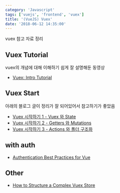 ```yaml
---
category: 'Javascript'
tags: ['vuejs', 'frontend', 'vuex']
title: '(VueJS) Vuex'
date: '2018-06-12 14:35:00'
---
```


vuex 참고 자료 정리

## Vuex Tutorial

vuex의 개념에 대해 이해하기 쉽게 잘 설명해둔 동영상

- [Vuex: Intro Tutorial](https://www.youtube.com/watch?v=_2_C9j-8CtM&feature=youtu.be&fbclid=IwAR0HkNCpprLft8qmekFy8dx1mSJ6VFznGj6PTc734pTV0zPSoArrw0TJ4UA)

## Vuex Start

아래의 블로그 글이 정리가 잘 되어있어서 참고하기가 좋았음

- [Vuex 시작하기 1 - Vuex 와 State](https://joshua1988.github.io/web-development/vuejs/vuex-start/)
- [Vuex 시작하기 2 - Getters 와 Mutations](https://joshua1988.github.io/web-development/vuejs/vuex-getters-mutations/)
- [Vuex 시작하기 3 - Actions 와 폴더 구조화](https://joshua1988.github.io/web-development/vuejs/vuex-actions-modules/)

## with auth

- [Authentication Best Practices for Vue](https://blog.sqreen.io/authentication-best-practices-vue/)

## Other

- [How to Structure a Complex Vuex Store](https://markus.oberlehner.net/blog/how-to-structure-a-complex-vuex-store/)
